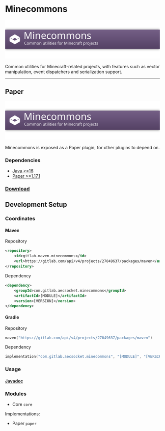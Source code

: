 # Minecommons

![](banner.svg)

Common utilities for Minecraft-related projects, with features such as vector manipulation,
event dispatchers and serialization support.

---

## Paper

![](banner.svg)

Minecommons is exposed as a Paper plugin, for other plugins to depend on.

### Dependencies

* [Java >=16](https://adoptopenjdk.net/?variant=openjdk16&jvmVariant=hotspot)
* [Paper >=1.17.1](https://papermc.io)

### [Download](https://gitlab.com/api/v4/projects/27049637/jobs/artifacts/master/raw/paper/build/libs/minecommons-paper-1.2.jar?job=build)

## Development Setup

### Coordinates

#### Maven

Repository
```xml
<repository>
    <id>gitlab-maven-minecommons</id>
    <url>https://gitlab.com/api/v4/projects/27049637/packages/maven</url>
</repository>
```
Dependency
```xml
<dependency>
    <groupId>com.gitlab.aecsocket.minecommons</groupId>
    <artifactId>[MODULE]</artifactId>
    <version>[VERSION]</version>
</dependency>
```

#### Gradle

Repository
```kotlin
maven("https://gitlab.com/api/v4/projects/27049637/packages/maven")
```

Dependency
```kotlin
implementation("com.gitlab.aecsocket.minecommons", "[MODULE]", "[VERSION]")
```

### Usage

#### [Javadoc](https://aecsocket.gitlab.io/minecommons)

### Modules

* Core `core`

Implementations:
* Paper `paper`
